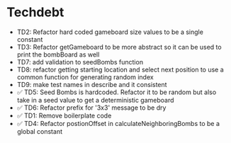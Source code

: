 # Techdebt

- TD2: Refactor hard coded gameboard size values to be a single constant
- TD3: Refactor getGameboard to be more abstract so it can be used to print the bombBoard as well
- TD7: add validation to seedBombs function
- TD8: refactor getting starting location and select next position to use a common function for generating random index
- TD9: make test names in describe and it consistent
- ✅ TD5: Seed Bombs is hardcoded. Refactor it to be random but also take in a seed value to get a deterministic gameboard
- ✅ TD6: Refactor prefix for '3x3' message to be dry
- ✅ TD1: Remove boilerplate code
- ✅ TD4: Refactor postionOffset in calculateNeighboringBombs to be a global constant
